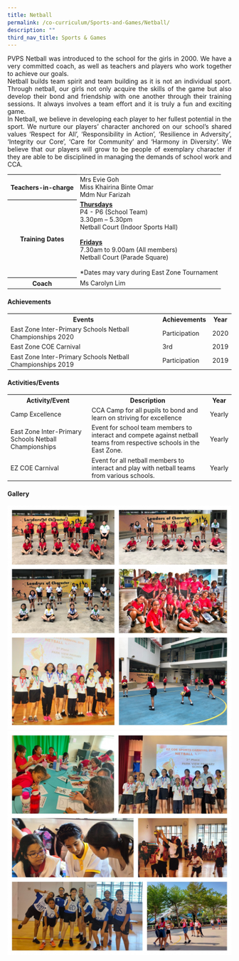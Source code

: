 ```yaml
---
title: Netball
permalink: /co-curriculum/Sports-and-Games/Netball/
description: ""
third_nav_title: Sports & Games
---
```

<p align="justify">PVPS Netball was introduced to the school for the girls in 2000. We have a very committed coach, as well as teachers and players who work together to achieve our goals.
<br>
Netball builds team spirit and team building as it is not an individual sport. Through netball, our girls not only acquire the skills of the game but also develop their bond and friendship with one another through their training sessions. It always involves a team effort and it is truly a fun and exciting game.
<br>
In Netball, we believe in developing each player to her fullest potential in the sport. We nurture our players’ character anchored on our school’s shared values ‘Respect for All’, ‘Responsibility in Action’, ‘Resilience in Adversity’, ‘Integrity our Core’, ‘Care for Community’ and ‘Harmony in Diversity’. We believe that our players will grow to be people of exemplary character if they are able to be disciplined in managing the demands of school work and CCA.</p>


<table style="border-collapse:collapse;border-spacing:0" class="tg"><tbody><tr><th style="border-color:#000000;solid;border-width:1px;">Teachers-in-charge</th><td style="border-color:#000000;solid;border-width:1px;">Mrs Evie Goh<br>
	Miss Khairina Binte Omar<br>
	Mdm Nur Farizah
	</td>
	</tr>
	<tr>
	<th style="border-color:#000000;solid;border-width:1px;">Training Dates</th>
	<td style="border-color:#000000;solid;border-width:1px;"><u><b>Thursdays</b></u><br>P4 - P6 (School Team)<br>3.30pm – 5.30pm<br>Netball Court (Indoor Sports Hall)<br><br>
	<u><b>Fridays</b></u>
<br>7.30am to 9.00am (All members)<br>
Netball Court (Parade Square)<br>
<br>*Dates may vary during East Zone Tournament
</td>
</tr>
	<tr>
	<th style="border-color:#000000;solid;border-width:1px;">Coach</th>
	<td style="border-color:#000000;solid;border-width:1px;">Ms Carolyn Lim</td>
	</tr>
	</tbody>
	</table>



#### Achievements
<!-- Table-->
 <table style="border-collapse:collapse;border-spacing:0" class="tg"><tbody><tr><th style="border-color:#000000;solid;border-width:1px;">Events</th><th style="border-color:#000000;solid;border-width:1px;">Achievements</th><th style="border-color:#000000;solid;border-width:1px;">Year</th>
	</tr>
	<tr>
	<td style="border-color:#000000;solid;border-width:1px;">East Zone Inter-Primary Schools Netball Championships 2020</td>
	<td style="border-color:#000000;solid;border-width:1px;">Participation</td>
		<td style="border-color:#000000;solid;border-width:1px;">2020</td>
</tr>
	<tr>
	<td style="border-color:#000000;solid;border-width:1px;">East Zone COE Carnival</td>
	<td style="border-color:#000000;solid;border-width:1px;">3rd</td>
		<td style="border-color:#000000;solid;border-width:1px;">2019</td>
	</tr>
		<tr>
	<td style="border-color:#000000;solid;border-width:1px;">East Zone Inter-Primary Schools Netball Championships 2019</td>
	<td style="border-color:#000000;solid;border-width:1px;">Participation</td>
		<td style="border-color:#000000;solid;border-width:1px;">2019</td>
	</tr>
	</tbody>
	</table>

#### Activities/Events

<!-- Table -->
 <table style="border-collapse:collapse;border-spacing:0" class="tg"><tbody><tr><th style="border-color:#000000;solid;border-width:1px;">Activity/Event</th><th style="border-color:#000000;solid;border-width:1px;">Description</th><th style="border-color:#000000;solid;border-width:1px;">Year</th>
	</tr>
	<tr>
	<td style="border-color:#000000;solid;border-width:1px;">Camp Excellence</td>
	<td style="border-color:#000000;solid;border-width:1px;">CCA Camp for all pupils to bond and learn on striving for excellence</td>
		<td style="border-color:#000000;solid;border-width:1px;">Yearly</td>
</tr>
	<tr>
	<td style="border-color:#000000;solid;border-width:1px;">East Zone Inter-Primary Schools Netball Championships</td>
	<td style="border-color:#000000;solid;border-width:1px;">Event for school team members to interact and compete against netball teams from respective schools in the East Zone.</td>
		<td style="border-color:#000000;solid;border-width:1px;">Yearly</td>
</tr>
	<tr>
	<td style="border-color:#000000;solid;border-width:1px;">EZ COE Carnival</td>
	<td style="border-color:#000000;solid;border-width:1px;">Event for all netball members to interact and play with netball teams from various schools.</td>
		<td style="border-color:#000000;solid;border-width:1px;">Yearly</td>
</tr>
	</tbody>
	</table>

#### Gallery
![](/images/Netball%202021%2001.jpg)
<img src="/images/Netball%202021%2002.jpg">